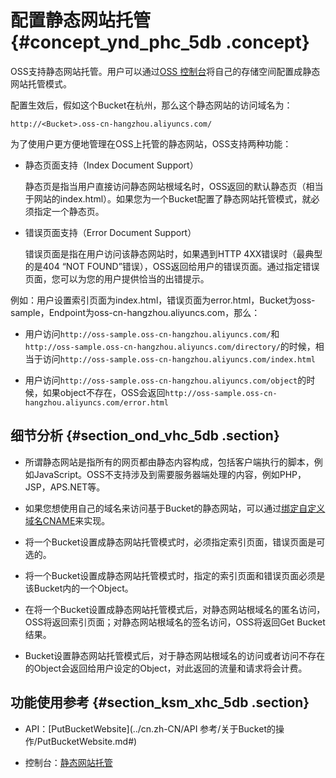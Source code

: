 # 配置静态网站托管 {#concept_ynd_phc_5db .concept}

OSS支持静态网站托管。用户可以通过[OSS 控制台](https://oss.console.aliyun.com/)将自己的存储空间配置成静态网站托管模式。

配置生效后，假如这个Bucket在杭州，那么这个静态网站的访问域名为：

```
http://<Bucket>.oss-cn-hangzhou.aliyuncs.com/
```

为了使用户更方便地管理在OSS上托管的静态网站，OSS支持两种功能：

-   静态页面支持（Index Document Support）

    静态页是指当用户直接访问静态网站根域名时，OSS返回的默认静态页（相当于网站的index.html）。如果您为一个Bucket配置了静态网站托管模式，就必须指定一个静态页。

-   错误页面支持（Error Document Support）

    错误页面是指在用户访问该静态网站时，如果遇到HTTP 4XX错误时（最典型的是404 “NOT FOUND”错误），OSS返回给用户的错误页面。通过指定错误页面，您可以为您的用户提供恰当的出错提示。


例如：用户设置索引页面为index.html，错误页面为error.html，Bucket为oss-sample，Endpoint为oss-cn-hangzhou.aliyuncs.com，那么：

-   用户访问`http://oss-sample.oss-cn-hangzhou.aliyuncs.com/`和`http://oss-sample.oss-cn-hangzhou.aliyuncs.com/directory/`的时候，相当于访问`http://oss-sample.oss-cn-hangzhou.aliyuncs.com/index.html`

-   用户访问`http://oss-sample.oss-cn-hangzhou.aliyuncs.com/object`的时候，如果object不存在，OSS会返回`http://oss-sample.oss-cn-hangzhou.aliyuncs.com/error.html`


## 细节分析 {#section_ond_vhc_5db .section}

-   所谓静态网站是指所有的网页都由静态内容构成，包括客户端执行的脚本，例如JavaScript。OSS不支持涉及到需要服务器端处理的内容，例如PHP，JSP，APS.NET等。

-   如果您想使用自己的域名来访问基于Bucket的静态网站，可以通过[绑定自定义域名CNAME](cn.zh-CN//绑定自定义域名.md#)来实现。

-   将一个Bucket设置成静态网站托管模式时，必须指定索引页面，错误页面是可选的。

-   将一个Bucket设置成静态网站托管模式时，指定的索引页面和错误页面必须是该Bucket内的一个Object。

-   在将一个Bucket设置成静态网站托管模式后，对静态网站根域名的匿名访问，OSS将返回索引页面；对静态网站根域名的签名访问，OSS将返回Get Bucket结果。

-   Bucket设置静态网站托管模式后，对于静态网站根域名的访问或者访问不存在的Object会返回给用户设定的Object，对此返回的流量和请求将会计费。


## 功能使用参考 {#section_ksm_xhc_5db .section}

-   API：[PutBucketWebsite](../cn.zh-CN/API 参考/关于Bucket的操作/PutBucketWebsite.md#)

-   控制台：[静态网站托管](../cn.zh-CN//设置静态网站托管.md#)


